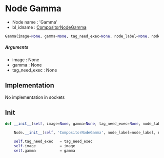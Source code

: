 # Node Gamma

- Node name : 'Gamma'
- bl_idname : [CompositorNodeGamma](https://docs.blender.org/api/current/bpy.types.CompositorNodeGamma.html)


``` python
Gamma(image=None, gamma=None, tag_need_exec=None, node_label=None, node_color=None, **kwargs)
```
##### Arguments

- image : None
- gamma : None
- tag_need_exec : None

## Implementation

No implementation in sockets

## Init

``` python
def __init__(self, image=None, gamma=None, tag_need_exec=None, node_label=None, node_color=None, **kwargs):

    Node.__init__(self, 'CompositorNodeGamma', node_label=node_label, node_color=node_color, **kwargs)

    self.tag_need_exec   = tag_need_exec
    self.image           = image
    self.gamma           = gamma
```
